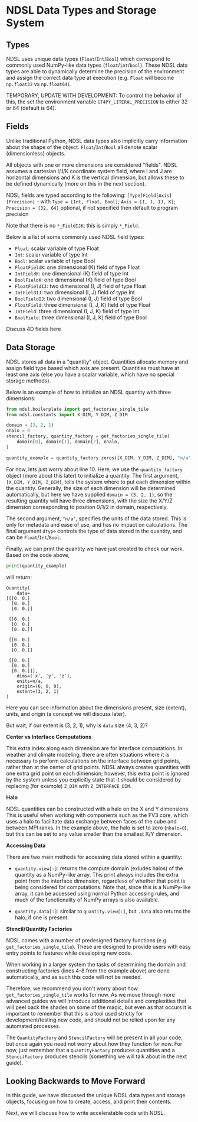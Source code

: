 # NDSL Data Types and Storage System

## Types

NDSL uses unique data types (`Float`/`Int`/`Bool`) which correspond to commonly used NumPy-like data
types (`float`/`int`/`bool`). These NDSL data types are able to dynamically determine the precision
of the environment and assign the correct data type at execution
(e.g. `Float` will become `np.float32` vs `np.float64`).

TEMPORARY, UPDATE WITH DEVELOPMENT: To control the behavior of this, the set the environment variable `GT4PY_LITERAL_PRECISION` to
either 32 or 64 (default is 64).

## Fields

Unlike traditional Python, NDSL data types also implicitly carry information about the shape
of the object. `Float`/`Int`/`Bool` all denote scalar (dimensionless) objects.

All objects with one or more dimensions are considered "fields". NDSL assumes a cartesian
I/J/K coordinate system field, where I and J are horizontal dimensions and K is the vertical
dimension, but allows these to be defined dynamically (more on this in the next section).

NDSL fields are typed according to the following: 
`[Type]Field[Axis][Precision]` - with `Type = [Int, Float, Bool]`; `Axis = [I, J, IJ, K]`;
`Precision = [32, 64]` optional, if not specified then default to program precision

Note that there is no `*_FieldIJK`; this is simply `*_Field`. 

Below is a list of some commonly used NDSL field types:
- `Float`: scalar variable of type Float
- `Int`: scalar variable of type Int
- `Bool`: scalar variable of type Bool
- `FloatFieldK`: one dimensional (K) field of type Float
- `IntFieldK`: one dimensional (K) field of type Int
- `BoolFieldK`: one dimensional (K) field of type Bool
- `FloatFieldIJ`: two dimensional (I, J) field of type Float
- `IntFieldIJ`: two dimensional (I, J) field of type Int
- `BoolFieldIJ`: two dimensional (I, J) field of type Bool
- `FloatField`: three dimensional (I, J, K) field of type Float
- `IntField`: three dimensional (I, J, K) field of type Int
- `BoolField`: three dimensional (I, J, K) field of type Bool

Discuss 4D fields here

## Data Storage

NDSL stores all data in a "quantity" object. Quantities allocate memory and assign field type
based which axis are present. Quantities must have at least one axis (else you have a
scalar variable, which have no special storage methods).

Below is an example of how to initialize an NDSL quantity with three dimensions:

``` py linenums="1"
from ndsl.boilerplate import get_factories_single_tile
from ndsl.constants import X_DIM, Y_DIM, Z_DIM

domain = (3, 2, 1)
nhalo = 0
stencil_factory, quantity_factory = get_factories_single_tile(
    domain[0], domain[1], domain[2], nhalo,
)

quantity_example = quantity_factory.zeros([X_DIM, Y_DIM, Z_DIM], "n/a", dtype=Float)
```

For now, lets just worry about line 10. Here, we use the `quantity_factory` object (more about this
later) to initialize a quantity. The first argument, `[X_DIM, Y_DIM, Z_DIM]`, tells the system
where to put each dimension within the quantity. Generally, the size of each dimension will be
determined automatically, but here we have supplied `domain = (3, 2, 1)`, so the resulting quantity
will have three dimensions, with the size the X/Y/Z dimension corresponding to position 0/1/2 in
domain, respectively.

The second argument, `"n/a"`, specifies the units of the data stored. This is only for
metadata and ease of use, and has no impact on calculations. The final argument `dtype` controls
the type of data stored in the quantity, and can be `Float`/`Int`/`Bool`.

Finally, we can print the quantity we have just created to check our work. Based on the code above,

``` py linenums="11"
print(quantity_example)
```

will return:

```none
Quantity(
    data=
[[[0. 0.]
  [0. 0.]
  [0. 0.]]

 [[0. 0.]
  [0. 0.]
  [0. 0.]]

 [[0. 0.]
  [0. 0.]
  [0. 0.]]

 [[0. 0.]
  [0. 0.]
  [0. 0.]]],
    dims=('x', 'y', 'z'),
    units=n/a,
    origin=(0, 0, 0),
    extent=(3, 2, 1)
)
```

Here you can see information about the dimensions present, size (extent), units,
and origin (a concept we will discuss later).

But wait, if our extent is (3, 2, 1), why is `data` size (4, 3, 2)?

**Center vs Interface Computations**

This extra index along each dimension are for interface computations. In weather and climate
modeling, there are often situations where it is necessary to perform calculations on the interface
between grid points, rather than at the center of grid points. NDSL always
creates quantities with one extra grid point on each dimension; however, this extra point is
ignored by the system unless you explicitly state that it should be considered by replacing
(for example) `Z_DIM` with `Z_INTERFACE_DIM`.

**Halo**

NDSL quantities can be constructed with a halo on the X and Y dimensions. This is useful
when working with components such as the FV3 core, which uses a halo to facilitate data exchange
between faces of the cube and between MPI ranks. In the example above, the halo is set to zero (`nhalo=0`), but this can
be set to any value smaller than the smallest X/Y dimension.

**Accessing Data**

There are two main methods for accessing data stored within a quantity:

- `quantity.view[:]`: returns the compute domain (exludes halos) of the quantity as a NumPy-like 
array. This print always includes the extra point from the interface dimension, regardless of 
whether that point is being considered for computations. Note that, since this is a NumPy-like 
array, it can be accessed using normal Python accessing rules, and much of the functionality of 
NumPy arrays is also available.

- `quantity.data[:]`: similar to `quantity.view[:]`, but `.data` also returns the halo, if one
is present.

**Stencil/Quantity Factories**

NDSL comes with a number of predesigned factory functions (e.g. `get_factories_single_tile`).
These are designed to provide users with easy entry points to features while developing new code.

When working in a larger system the tasks of determining the domain and constructing factories
(lines 4-8 from the example above) are done automatically, and as such this code will not be needed.

Therefore, we recommend you don't worry about how `get_factories_single_tile` works for now. As we
move through more advanced guides we will introduce additional details and complexities that will
peel back the shades on some of the magic, but even as that occurs it is important to remember that
this is a tool used strictly for development/testing new code, and should not be relied upon for any
automated processes.

The `QuantityFactory` and `StencilFactory` will be present in all your code, but once again you
need not worry about how they function for now. For now, just remember that a `QuantityFactory`
produces quantities and a `StencilFactory` produces stencils (something we will talk about in the
next guide).

## Looking Backwards to Move Forward

In this guide, we have discussed the unique NDSL data types and storage objects, focusing on how
to create, access, and print their contents.

Next, we will discuss how to write acceleratable code with NDSL.
